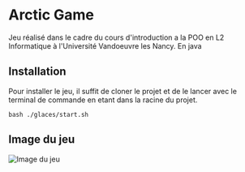 # Arctic Game
Jeu réalisé dans le cadre du cours d'introduction a la POO en L2 Informatique à l'Université Vandoeuvre les Nancy. En java

## Installation
Pour installer le jeu, il suffit de cloner le projet et de le lancer avec le terminal de commande en etant dans la racine du projet.

```bash ./glaces/start.sh```

## Image du jeu

![Image du jeu](game.gif)